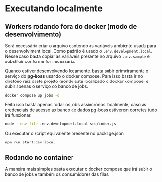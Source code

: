 # Executando localmente

## Workers rodando fora do docker (modo de desenvolvimento)

Será necessário criar o arquivo contendo as variáveis ambiente usada para o desenvolviment local. Como padrão é usado o `.env.development.local`. Nesse caso basta copiar as variáveis presente no arquivo `.env.sample` e substituir conforme for necessário.

Quando estiver desenvolvendo locamente, basta subir primeiramente o serviço do **pg-boss** usando o docker compose.
Para isso basta ir no diretório raiz deste projeto (aonde está localizado o docker compose) e subir apenas o serviço do banco de jobs.

```sh
docker compose up jobs -d
```

Feito isso basta apenas rodar os jobs assíncronos localmente, caso as credenciais de acesso ao banco de dados pg-boss estiverem corretas tudo irá funcionar.

```sh
node --env-file .env.development.local src/index.js
```

Ou executar o script equivalente presente no package.json

```sh
npm run start:dev:local
```

## Rodando no container

A maneira mais simples basta executar o docker compose que irá subir o banco de jobs e também os consumidores das filas.
